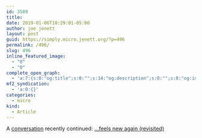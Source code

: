```yaml
---
id: 3509
title: 
date: 2019-01-06T10:29:01-05:00
author: joe jenett
layout: post
guid: https://simply.micro.jenett.org/?p=496
permalink: /496/
slug: 496
inline_featured_image:
  - "0"
  - "0"
complete_open_graph:
  - 'a:7:{s:8:"og:title";s:0:"";s:14:"og:description";s:0:"";s:8:"og:image";s:0:"";s:7:"og:type";s:0:"";s:12:"twitter:card";s:7:"summary";s:19:"twitter:description";s:0:"";s:15:"twitter:creator";s:0:"";}'
mf2_syndication:
  - 'a:0:{}'
categories:
  - micro
kind:
  - Article
---
```

A [conversation](https://www.kickscondor.com/the-web-finally-feels-new-again/ "Reply: The Web Finally Feels New Again") recently continued: […feels new again (revisited)](https://iwebthings.joejenett.com/feels-new-again-revisited/ "…feels new again (revisited)")
